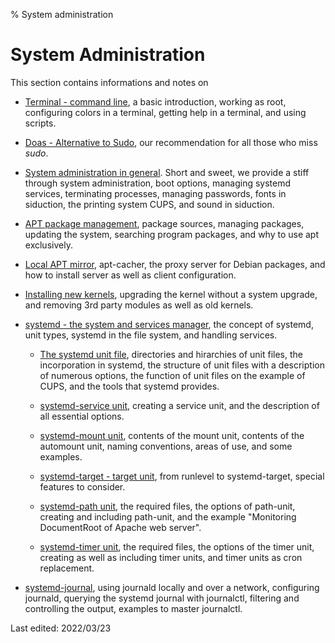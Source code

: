 % System administration

# System Administration

This section contains informations and notes on

+ [Terminal - command line](0701-term-konsole_en.md#terminal---command-line), a basic introduction, working as root, configuring colors in a terminal, getting help in a terminal, and using scripts.

+ [Doas - Alternative to Sudo](0703-sys-admin-doas_en.md#doas---alternative-to-sudo), our recommendation for all those who miss *sudo*.

+ [System administration in general](0702-sys-admin-gen_en.md#system-administration-in-general). Short and sweet, we provide a stiff through system administration, boot options, managing systemd services, terminating processes, managing passwords, fonts in siduction, the printing system CUPS, and sound in siduction.

+ [APT package management](0705-sys-admin-apt_en.md#apt-package-management), package sources, managing packages, updating the system, searching program packages, and why to use apt exclusively. 

+ [Local APT mirror](0706-sys-admin-apt-localmirr_en.md#local-apt-mirror), apt-cacher, the proxy server for Debian packages, and how to install server as well as client configuration.

+ [Installing new kernels](0707-sys-admin-kern-upg_en.md#kernel-upgrade), upgrading the kernel  without a system upgrade, and removing 3rd party modules as well as old kernels.

+ [systemd - the system and services manager](0710-systemd-start_en.md#systemd---the-system-and-services-manager), the concept of systemd, unit types, systemd in the file system, and handling services.

    + [The systemd unit file](0711-systemd-unit-datei_en.md#systemd-unit-file), directories and hirarchies of unit files, the incorporation in systemd, the structure of unit files with a description of numerous options, the function of unit files on the example of CUPS, and the tools that systemd provides.

    + [systemd-service unit](0712-systemd-service_en.md#systemd-service), creating a service unit, and the description of all essential options.

    + [systemd-mount unit](0713-systemd-mount_en.md#systemd-mount), contents of the mount unit, contents of the automount unit, naming conventions, areas of use, and some examples.

    + [systemd-target - target unit](0714-systemd-target_en.md#systemd-target---target-unit), from runlevel to systemd-target, special features to consider. 

    + [systemd-path unit](0715-systemd-path_en.md#systemd-path), the required files, the options of path-unit, creating and including path-unit, and the example "Monitoring DocumentRoot of Apache web server".

    + [systemd-timer unit](0716-systemd-timer_en.md#systemd-timer), the required files, the options of the timer unit, creating as well as including timer units, and timer units as cron replacement.

+ [systemd-journal](0717-systemd-journald_en.md#system-journal), using journald locally and over a network, configuring journald, querying the systemd journal with journalctl, filtering and controlling the output, examples to master journalctl.

<div id="rev">Last edited: 2022/03/23</div>
